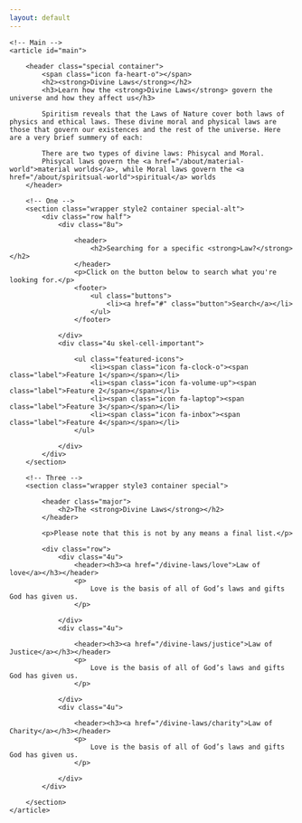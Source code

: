 ```yaml
---
layout: default
---		
```

	<!-- Main -->
	<article id="main">

		<header class="special container">
			<span class="icon fa-heart-o"></span>
			<h2><strong>Divine Laws</strong></h2>
			<h3>Learn how the <strong>Divine Laws</strong> govern the universe and how they affect us</h3>
								
			Spiritism reveals that the Laws of Nature cover both laws of physics and ethical laws. These divine moral and physical laws are those that govern our existences and the rest of the universe. Here are a very brief summery of each:

			There are two types of divine laws: Phisycal and Moral.
			Phisycal laws govern the <a href="/about/material-world">material worlds</a>, while Moral laws govern the <a href="/about/spiritsual-world">spiritual</a> worlds
		</header>
			
		<!-- One -->
		<section class="wrapper style2 container special-alt">
			<div class="row half">
				<div class="8u">
				
					<header>
						<h2>Searching for a specific <strong>Law?</strong></h2>
					</header>
					<p>Click on the button below to search what you're looking for.</p>
					<footer>
						<ul class="buttons">
							<li><a href="#" class="button">Search</a></li>
						</ul>
					</footer>
				
				</div>
				<div class="4u skel-cell-important">
				
					<ul class="featured-icons">
						<li><span class="icon fa-clock-o"><span class="label">Feature 1</span></span></li>
						<li><span class="icon fa-volume-up"><span class="label">Feature 2</span></span></li>
						<li><span class="icon fa-laptop"><span class="label">Feature 3</span></span></li>
						<li><span class="icon fa-inbox"><span class="label">Feature 4</span></span></li>
					</ul>
				
				</div>				
			</div>
		</section>
			
		<!-- Three -->
		<section class="wrapper style3 container special">
		
			<header class="major">
				<h2>The <strong>Divine Laws</strong></h2>
			</header>

			<p>Please note that this is not by any means a final list.</p>
			
			<div class="row">
				<div class="4u">
					<header><h3><a href="/divine-laws/love">Law of love</a></h3></header>
					<p>
						Love is the basis of all of God’s laws and gifts God has given us.
					</p>

				</div>
				<div class="4u">
				
					<header><h3><a href="/divine-laws/justice">Law of Justice</a></h3></header>
					<p>
						Love is the basis of all of God’s laws and gifts God has given us.
					</p>

				</div>
				<div class="4u">
				
					<header><h3><a href="/divine-laws/charity">Law of Charity</a></h3></header>
					<p>
						Love is the basis of all of God’s laws and gifts God has given us.
					</p>

				</div>
			</div>
		
		</section>		
	</article>
